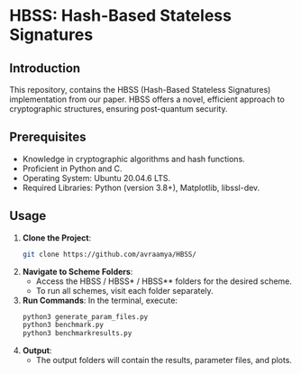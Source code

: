 # HBSS: Hash-Based Stateless Signatures

## Introduction
This repository, contains the HBSS (Hash-Based Stateless Signatures) implementation from our paper. HBSS offers a novel, efficient approach to cryptographic structures, ensuring post-quantum security.

## Prerequisites
- Knowledge in cryptographic algorithms and hash functions.
- Proficient in Python and C.
- Operating System: Ubuntu 20.04.6 LTS.
- Required Libraries: Python (version 3.8+), Matplotlib, libssl-dev.

## Usage
1. **Clone the Project**:
   ```bash
   git clone https://github.com/avraamya/HBSS/
   ```
2. **Navigate to Scheme Folders**:
   - Access the HBSS / HBSS* / HBSS** folders for the desired scheme.
   - To run all schemes, visit each folder separately.
3. **Run Commands**:
   In the terminal, execute:
   ```bash
   python3 generate_param_files.py
   python3 benchmark.py
   python3 benchmarkresults.py
   ```
4. **Output**:
   - The output folders will contain the results, parameter files, and plots.
